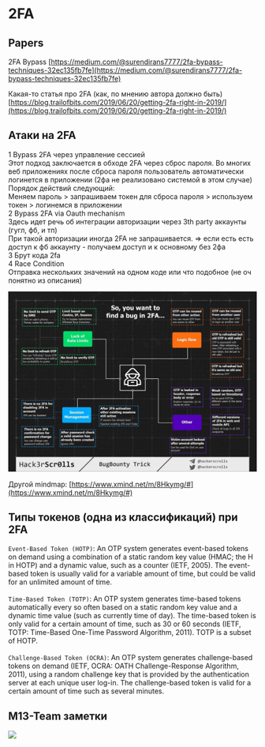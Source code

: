 # 2FA

## Papers

2FA Bypass [https://medium.com/@surendirans7777/2fa-bypass-techniques-32ec135fb7fe](https://medium.com/@surendirans7777/2fa-bypass-techniques-32ec135fb7fe)

Какая-то статья про 2FA (как, по мнению автора должно быть)\
[https://blog.trailofbits.com/2019/06/20/getting-2fa-right-in-2019/](https://blog.trailofbits.com/2019/06/20/getting-2fa-right-in-2019/)

## Атаки на 2FA

1 Bypass 2FA через управление сессией\
Этот подход заключается в обходе 2FA через сброс пароля. Во многих веб приложениях после сброса пароля пользователь автоматически логинется в приложении (2фа не реализовано системой в этом случае)\
Порядок действий следующий:\
Меняем пароль > запрашиваем токен для сброса пароля > используем токен > логинемся в приложении\
2 Bypass 2FA via Oauth mechanism\
Здесь идет речь об интеграции авторизации через 3th party аккаунты (гугл, фб, и тп)\
При такой авторизации иногда 2FA не запрашивается. => если есть есть доступ к фб аккаунту - получаем доступ и к основному без 2фа\
3 Брут кода 2fa\
4 Race Condition\
Отправка нескольких значений на одном коде или что подобное (не оч понятно из описания)

![](<../../../.gitbook/assets/2020-05-22 00.57.23.jpg>)

Другой mindmap: [https://www.xmind.net/m/8Hkymg/#](https://www.xmind.net/m/8Hkymg/#)

## Типы токенов (одна из классификаций) при 2FA

`Event-Based Token (HOTP)`: An OTP system generates event-based tokens on demand using a combination of a static random key value (HMAC; the H in HOTP) and a dynamic value, such as a counter (IETF, 2005). The event-based token is usually valid for a variable amount of time, but could be valid for an unlimited amount of time.\
\
`Time-Based Token (TOTP)`: An OTP system generates time-based tokens automatically every so often based on a static random key value and a dynamic time value (such as currently time of day). The time-based token is only valid for a certain amount of time, such as 30 or 60 seconds (IETF, TOTP: Time-Based One-Time Password Algorithm, 2011). TOTP is a subset of HOTP.\
\
`Challenge-Based Token (OCRA)`: An OTP system generates challenge-based tokens on demand (IETF, OCRA: OATH Challenge-Response Algorithm, 2011), using a random challenge key that is provided by the authentication server at each unique user log-in. The challenge-based token is valid for a certain amount of time such as several minutes.

## M13-Team заметки

![](<../../../.gitbook/assets/photo\_2020-10-24 15.45.47.jpeg>)

